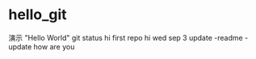 # hello_git
演示
"Hello World"
git status
hi first repo
hi
wed sep 3
update -readme -update
how are you